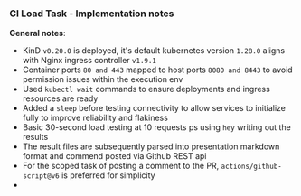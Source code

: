 ### CI Load Task - Implementation notes


**General notes**:

- KinD `v0.20.0` is deployed, it's default kubernetes version `1.28.0` aligns with Nginx ingress controller `v1.9.1`
- Container ports `80 and 443` mapped to host ports `8080 and 8443` to avoid permission issues within the execution env
- Used `kubectl wait` commands to ensure deployments and ingress resources are ready
- Added a `sleep` before testing connectivity to allow services to initialize fully to improve reliability and flakiness
- Basic 30-second load testing at 10 requests ps using `hey` writing out the results
- The result files are subsequently parsed into presentation markdown format and commend posted via Github REST api
- For the scoped task of posting a comment to the PR, `actions/github-script@v6` is preferred for simplicity
-  
